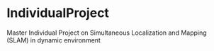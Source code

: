 # IndividualProject
Master Individual Project on Simultaneous Localization and Mapping (SLAM) in dynamic environment
